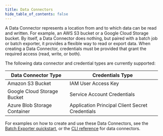 ```yaml
---
title: Data Connectors
hide_table_of_contents: false
---
```


A Data Connector represents a location from and to which data can be read and written. For example, an AWS S3 bucket
or a Google Cloud Storage bucket. By itself, a Data Connector does nothing, but paired with a batch job or batch exporter,
it provides a flexible way to read or export data. When creating a Data Connector, credentials must be provided that grant the required access (read, write, or both).

The following data connector and credential types are currently supported:

| Data Connector Type          | Credentials Type                                |
| -------------------          | -----------------                               |
| Amazon S3 Bucket             | IAM User Access Key                             |
| Google Cloud Storage Bucket  | Service Account Credentials                     |
| Azure Blob Storage Container | Application Principal Client Secret Credentials |

For examples on how to create and use these Data Connectors, see the [Batch Exporter quickstart](/quickstart/batch-exporter.md),
or the [CLI reference](/cli-reference/strm/create/data-connector/index.md) for data connectors.
